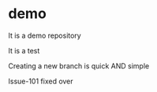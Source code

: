# demo
It is a demo repository

It is a test

Creating a new branch is quick AND simple

Issue-101 fixed over

